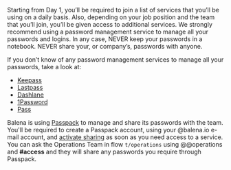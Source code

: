 Starting from Day 1, you’ll be required to join a list of services that you’ll be using on a daily basis. Also, depending on your job position and the team that you’ll join, you’ll be given access to additional services. We strongly recommend using a password management service to manage all your passwords and logins. In any case, NEVER keep your passwords in a notebook. NEVER share your, or company’s, passwords with anyone. 

If you don’t know of any password management services to manage all your passwords, take a look at: 

* [Keepass](http://keepass.info/)
* [Lastpass](https://lastpass.com/)
* [Dashlane](https://www.dashlane.com/)
* [1Password](https://1password.com/)
* [Pass](https://www.passwordstore.org)

Balena is using [Passpack](https://www.passpack.com/) to manage and share its passwords with the team. You'll be required to create a Passpack account, using your @balena.io e-mail account, and [activate sharing](https://help.passpack.com/knowledgebase/idx.php/46/107/article/How-to-Activate-Secure-Collaboration-Features.html) as soon as you need access to a service. You can ask the Operations Team in flow `t/operations` using @@operations and **#access** and they will share any passwords you require through Passpack.